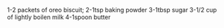 1-2 packets of oreo biscuit;
2-1tsp baking powder
3-1tbsp sugar
3-1/2 cup of lightly boilen milk
4-1spoon butter
